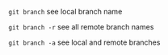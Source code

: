 
``git branch``
see local branch name

``git branch -r``
see all remote branch names

``git branch -a``
see local and remote branches

